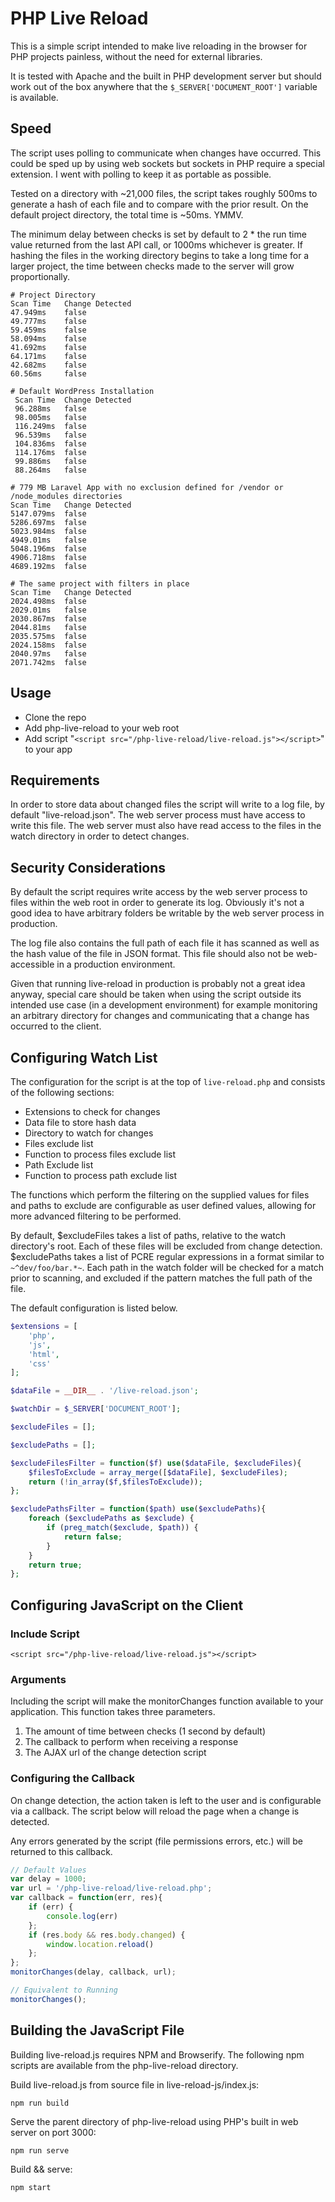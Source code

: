 # PHP Live Reload

This is a simple script intended to make live reloading in the browser for PHP projects painless, without the need for external libraries.

It is tested with Apache and the built in PHP development server but should work out of the box anywhere that the ```$_SERVER['DOCUMENT_ROOT']``` variable is available.

## Speed

The script uses polling to communicate when changes have occurred. This could be sped up by using web sockets but sockets in PHP require a special extension. I went with polling to keep it as portable as possible.

Tested on a directory with ~21,000 files, the script takes roughly 500ms to generate a hash of each file and to compare with the prior result. On the default project directory, the total time is ~50ms. YMMV.

The minimum delay between checks is set by default to 2 * the run time value returned from the last API call, or 1000ms whichever is greater. If hashing the files in the working directory begins to take a long time for a larger project, the time between checks made to the server will grow proportionally.

```
# Project Directory
Scan Time	Change Detected
47.949ms	false
49.777ms	false
59.459ms	false
58.094ms	false
41.692ms	false
64.171ms	false
42.682ms	false
60.56ms		false
```

```
# Default WordPress Installation
 Scan Time	Change Detected
 96.288ms	false
 98.005ms	false
 116.249ms	false
 96.539ms	false
 104.836ms	false
 114.176ms	false
 99.886ms	false
 88.264ms	false
```

```
# 779 MB Laravel App with no exclusion defined for /vendor or /node_modules directories
Scan Time	Change Detected
5147.079ms	false
5286.697ms	false
5023.984ms	false
4949.01ms	false
5048.196ms	false
4906.718ms	false
4689.192ms	false

# The same project with filters in place
Scan Time   Change Detected
2024.498ms  false
2029.01ms   false
2030.867ms  false
2044.81ms   false
2035.575ms  false
2024.158ms  false
2040.97ms   false
2071.742ms  false
```

## Usage

* Clone the repo
* Add php-live-reload to your web root
* Add script "```<script src="/php-live-reload/live-reload.js"></script>```" to your app

## Requirements

In order to store data about changed files the script will write to a log file, by default "live-reload.json". The web server process must have access to write this file. The web server must also have read access to the files in the watch directory in order to detect changes.

## Security Considerations

By default the script requires write access by the web server process to files within the web root in order to generate its log. Obviously it's not a good idea to have arbitrary folders be writable by the web server process in production.

The log file also contains the full path of each file it has scanned as well as the hash value of the file in JSON format. This file should also not be web-accessible in a production environment.

Given that running live-reload in production is probably not a great idea anyway, special care should be taken when using the script outside its intended use case (in a development environment) for example monitoring an arbitrary directory for changes and communicating that a change has occurred to the client.

## Configuring Watch List

The configuration for the script is at the top of ```live-reload.php``` and consists of the following sections:

* Extensions to check for changes
* Data file to store hash data
* Directory to watch for changes
* Files exclude list
* Function to process files exclude list
* Path Exclude list
* Function to process path exclude list

The functions which perform the filtering on the supplied values for files and paths to exclude are configurable as user defined values, allowing for more advanced filtering to be performed.

By default, $excludeFiles takes a list of paths, relative to the watch directory's root. Each of these files will be excluded from change detection. $excludePaths takes a list of PCRE regular expressions in a format similar to ```~^dev/foo/bar.*~```. Each path in the watch folder will be checked for a match prior to scanning, and excluded if the pattern matches the full path of the file.

The default configuration is listed below.

```php
$extensions = [
    'php',
    'js',
    'html',
    'css'
];

$dataFile = __DIR__ . '/live-reload.json';

$watchDir = $_SERVER['DOCUMENT_ROOT'];

$excludeFiles = [];

$excludePaths = [];

$excludeFilesFilter = function($f) use($dataFile, $excludeFiles){
    $filesToExclude = array_merge([$dataFile], $excludeFiles);
    return (!in_array($f,$filesToExclude));
};

$excludePathsFilter = function($path) use($excludePaths){
    foreach ($excludePaths as $exclude) {
        if (preg_match($exclude, $path)) {
            return false;
        }
    }
    return true;
};
```

## Configuring JavaScript on the Client

### Include Script

```<script src="/php-live-reload/live-reload.js"></script>```

### Arguments
Including the script will make the monitorChanges function available to your application. This function takes three parameters.

1. The amount of time between checks (1 second by default)
2. The callback to perform when receiving a response
3. The AJAX url of the change detection script

### Configuring the Callback

On change detection, the action taken is left to the user and is configurable via a callback. The script below will reload the page when a change is detected.

Any errors generated by the script (file permissions errors, etc.) will be returned to this callback.

```javascript
// Default Values
var delay = 1000;
var url = '/php-live-reload/live-reload.php';
var callback = function(err, res){
    if (err) {
        console.log(err)
    };
    if (res.body && res.body.changed) {
        window.location.reload()
    };
};
monitorChanges(delay, callback, url);

// Equivalent to Running
monitorChanges();
```

## Building the JavaScript File
Building live-reload.js requires NPM and Browserify. The following npm scripts are available from the php-live-reload directory.

Build live-reload.js from source file in live-reload-js/index.js:

```npm run build```

Serve the parent directory of php-live-reload using PHP's built in web server on port 3000:

```npm run serve```

Build && serve:

```npm start```